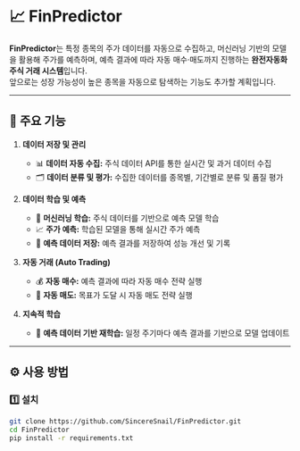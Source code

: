 # 📈 FinPredictor

**FinPredictor**는 특정 종목의 주가 데이터를 자동으로 수집하고, 머신러닝 기반의 모델을 활용해 주가를 예측하며, 예측 결과에 따라 자동 매수·매도까지 진행하는 **완전자동화 주식 거래 시스템**입니다.  
앞으로는 성장 가능성이 높은 종목을 자동으로 탐색하는 기능도 추가할 계획입니다.

---

## 🚀 주요 기능

1. **데이터 저장 및 관리**
   - 📊 **데이터 자동 수집:** 주식 데이터 API를 통한 실시간 및 과거 데이터 수집  
   - 🗂️ **데이터 분류 및 평가:** 수집한 데이터를 종목별, 기간별로 분류 및 품질 평가  

2. **데이터 학습 및 예측**
   - 🤖 **머신러닝 학습:** 주식 데이터를 기반으로 예측 모델 학습  
   - 📈 **주가 예측:** 학습된 모델을 통해 실시간 주가 예측  
   - 💾 **예측 데이터 저장:** 예측 결과를 저장하여 성능 개선 및 기록  

3. **자동 거래 (Auto Trading)**
   - 💰 **자동 매수:** 예측 결과에 따라 자동 매수 전략 실행  
   - 💸 **자동 매도:** 목표가 도달 시 자동 매도 전략 실행  

4. **지속적 학습**
   - 🔄 **예측 데이터 기반 재학습:** 일정 주기마다 예측 결과를 기반으로 모델 업데이트  

---

## ⚙️ 사용 방법

### 1️⃣ 설치

```bash
git clone https://github.com/SincereSnail/FinPredictor.git
cd FinPredictor
pip install -r requirements.txt
